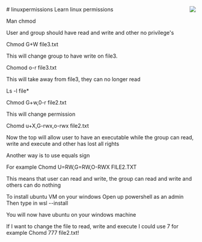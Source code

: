 <img align="right" src="https://visitor-badge.laobi.icu/badge?page_id=noetovar5.linuxpermissions"/>
# linuxpermissions
Learn linux permissions




Man chmod

User and group should have read and write and other no privilege's

Chmod G+W file3.txt

This will change group to have write on file3.

Chomod o-r file3.txt

This will take away from file3, they can no longer read

Ls -l file*

Chmod G+w,0-r file2.txt

This will change permission

Chomd u+X,G-rwx,o-rwx file2.txt

Now the top will allow user to have an executable while the group can read, write and execute and other has lost all rights

 
Another way is to use equals sign

For example
Chomd U=RW,G=RW,O-RWX FILE2.TXT

This means that user can read and write, the group can read and write and others can do nothing

To install ubuntu VM on your windows
Open up powershell as an admin
Then type in wsl --install

You will now have ubuntu on your windows machine

If I want to change the file to read, write and execute I could use 7 for example
Chomd 777 file2.txt!

